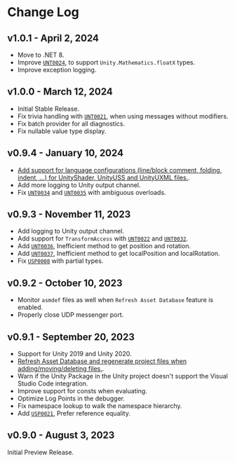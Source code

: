# Change Log

## v1.0.1 - April 2, 2024

- Move to .NET 8.
- Improve [`UNT0024`](https://github.com/microsoft/Microsoft.Unity.Analyzers/blob/main/doc/UNT0024.md), to support `Unity.Mathematics.floatX` types.
- Improve exception logging.

## v1.0.0 - March 12, 2024

- Initial Stable Release.
- Fix trivia handling with [`UNT0021`](https://github.com/microsoft/Microsoft.Unity.Analyzers/blob/main/doc/UNT0021.md), when using messages without modifiers.
- Fix batch provider for all diagnostics.
- Fix nullable value type display.

## v0.9.4 - January 10, 2024

- [Add support for language configurations (line/block comment, folding, indent, ...) for UnityShader, UnityUSS and UnityUXML files.](https://github.com/microsoft/vscode-dotnettools/issues/702).
- Add more logging to Unity output channel.
- Fix [`UNT0034`](https://github.com/microsoft/Microsoft.Unity.Analyzers/blob/main/doc/UNT0034.md) and [`UNT0035`](https://github.com/microsoft/Microsoft.Unity.Analyzers/blob/main/doc/UNT0035.md) with ambiguous overloads.

## v0.9.3 - November 11, 2023

- Add logging to Unity output channel.
- Add support for `TransformAccess` with [`UNT0022`](https://github.com/microsoft/Microsoft.Unity.Analyzers/blob/main/doc/UNT0022.md) and [`UNT0032`](https://github.com/microsoft/Microsoft.Unity.Analyzers/blob/main/doc/UNT0032.md).
- Add [`UNT0036`](https://github.com/microsoft/Microsoft.Unity.Analyzers/blob/main/doc/UNT0036.md), Inefficient method to get position and rotation.
- Add [`UNT0037`](https://github.com/microsoft/Microsoft.Unity.Analyzers/blob/main/doc/UNT0036.md), Inefficient method to get localPosition and localRotation.
- Fix [`USP0008`](https://github.com/microsoft/Microsoft.Unity.Analyzers/blob/main/doc/USP0008.md) with partial types.

## v0.9.2 - October 10, 2023

- Monitor `asmdef` files as well when `Refresh Asset Database` feature is enabled.
- Properly close UDP messenger port.

## v0.9.1 - September 20, 2023

- Support for Unity 2019 and Unity 2020.
- [Refresh Asset Database and regenerate project files when adding/moving/deleting files.](https://github.com/microsoft/vscode-dotnettools/issues/530).
- Warn if the Unity Package in the Unity project doesn't support the Visual Studio Code integration.
- Improve support for consts when evaluating.
- Optimize Log Points in the debugger.
- Fix namespace lookup to walk the namespace hierarchy.
- Add [`USP0021`](https://github.com/microsoft/Microsoft.Unity.Analyzers/blob/main/doc/USP0021.md), Prefer reference equality.

## v0.9.0 - August 3, 2023

Initial Preview Release.
